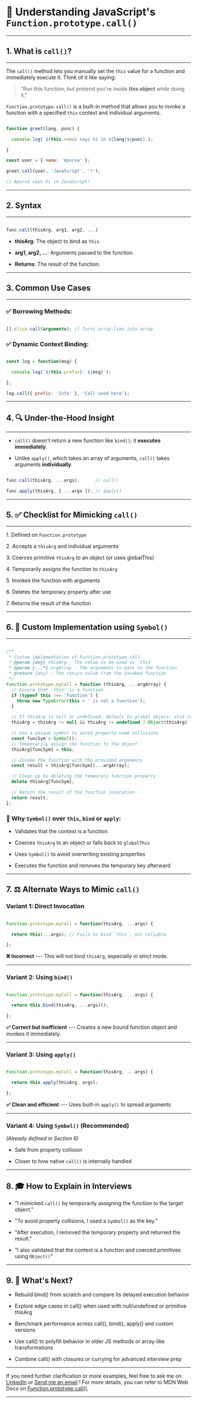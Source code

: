 # 🧠 Understanding JavaScript's `Function.prototype.call()`

---

## 1\. What is `call()`?
------------------------

The `call()` method lets you manually set the `this` value for a function and immediately execute it.
Think of it like saying:
> "Run this function, but pretend you're inside **this object** while doing it."

`Function.prototype.call()` is a built-in method that allows you to invoke a function with a specified `this` context and individual arguments.

```js

function greet(lang, punc) {

  console.log(`${this.name} says hi in ${lang}${punc}`);

}

const user = { name: 'Apurva' };

greet.call(user, 'JavaScript', '!');

// Apurva says hi in JavaScript!

```

---

## 2\. Syntax
--------------

```js

func.call(thisArg, arg1, arg2, ...)

```

- **thisArg**: The object to bind as `this`.

- **arg1, arg2, ...**: Arguments passed to the function.

- **Returns**: The result of the function.

---

## 3\. Common Use Cases
------------------------

### ✅ Borrowing Methods:

```js

[].slice.call(arguments); // Turns array-like into array

```

### ✅ Dynamic Context Binding:

```js

const log = function(msg) {

  console.log(`${this.prefix}: ${msg}`);

};

log.call({ prefix: 'Info' }, 'Call used here');

```

---

## 4\. 🔍 Under-the-Hood Insight
----------------------------------

- `call()` doesn't return a new function like `bind()`; it **executes immediately**.

- Unlike `apply()`, which takes an array of arguments, `call()` takes arguments **individually**.

```js

func.call(thisArg, ...args);      // call()

func.apply(thisArg, [ ...args ]); // apply()

```

---

## 5\. ✅ Checklist for Mimicking `call()`
--------------------------------------------------

1\. Defined on `Function.prototype`

2\. Accepts a `thisArg` and individual arguments

3\. Coerces primitive `thisArg` to an object (or uses globalThis)

4\. Temporarily assigns the function to `thisArg`

5\. Invokes the function with arguments

6\. Deletes the temporary property after use

7\. Returns the result of the function

---

## 6\. 🧪 Custom Implementation using `Symbol()`
------------------------------------------------

```js

/**
 * Custom implementation of Function.prototype.call
 * @param {any} thisArg - The value to be used as `this`
 * @param {...*} argArray - The arguments to pass to the function
 * @return {any} - The return value from the invoked function
 */
Function.prototype.myCall = function (thisArg, ...argArray) {
  // Ensure that 'this' is a function
  if (typeof this !== 'function') {
    throw new TypeError(this + ' is not a function');
  }

  // If thisArg is null or undefined, default to global object; else coerce to object
  thisArg = thisArg != null && thisArg != undefined ? Object(thisArg) : globalThis;

  // Use a unique symbol to avoid property name collisions
  const funcSym = Symbol();
  // Temporarily assign the function to the object
  thisArg[funcSym] = this;

  // Invoke the function with the provided arguments
  const result = thisArg[funcSym](...argArray);

  // Clean up by deleting the temporary function property
  delete thisArg[funcSym];

  // Return the result of the function invocation
  return result;
};

```

### 🔎 Why `Symbol()` over `this`, `bind` or `apply`:

- Validates that the context is a function

- Coerces `thisArg` to an object or falls back to `globalThis`

- Uses `Symbol()` to avoid overwriting existing properties

- Executes the function and removes the temporary key afterward

---

## 7\. ⚖️ Alternate Ways to Mimic `call()`

### Variant 1: Direct Invocation

```js

Function.prototype.myCall = function(thisArg, ...args) {

  return this(...args); // Fails to bind `this`, not reliable

};

```

**❌ Incorrect** --- This will not bind `thisArg`, especially in strict mode.

---

### Variant 2: Using `bind()`

```js

Function.prototype.myCall = function(thisArg, ...args) {

  return this.bind(thisArg, ...args)();

};

```

**✅ Correct but inefficient** --- Creates a new bound function object and invokes it immediately.

---

### Variant 3: Using `apply()`

```js

Function.prototype.myCall = function(thisArg, ...args) {

  return this.apply(thisArg, args);

};

```

**✅ Clean and efficient** --- Uses built-in `apply()` to spread arguments

---

### Variant 4: Using `Symbol()` (Recommended)

*(Already defined in Section 6)*

- Safe from property collision

- Closer to how native `call()` is internally handled

---

## 8\. 🎓 How to Explain in Interviews

- "I mimicked `call()` by temporarily assigning the function to the target object."

- "To avoid property collisions, I used a `Symbol()` as the key."

- "After execution, I removed the temporary property and returned the result."

- "I also validated that the context is a function and coerced primitives using `Object()`"

---

## 9\. 🚀 What's Next?

- Rebuild bind() from scratch and compare its delayed execution behavior

- Explore edge cases in call() when used with null/undefined or primitive thisArg

- Benchmark performance across call(), bind(), apply() and custom versions

- Use call() to polyfill behavior in older JS methods or array-like transformations

- Combine call() with closures or currying for advanced interview prep

---

If you need further clarification or more examples, feel free to ask me on [LinkedIn](https://www.linkedin.com/in/apurva-wadekar/) or [Send me an email](mailto:devapurva94@gmail.com) !
For more details, you can refer to MDN Web Docs on [Function.prototype.call()](https://developer.mozilla.org/en-US/docs/Web/JavaScript/Reference/Global_Objects/Function/call).

---